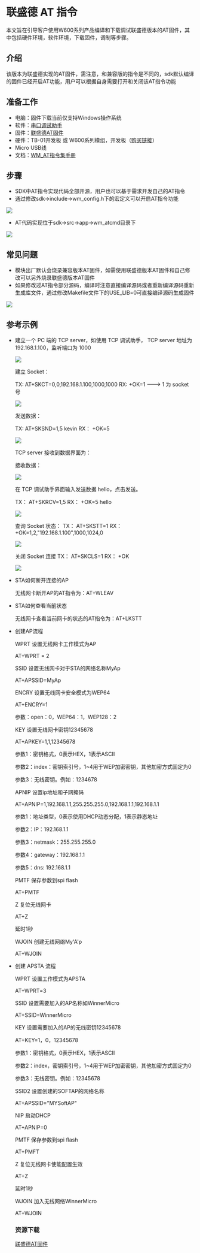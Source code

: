 # 联盛德 AT 指令

本文旨在引导客户使用W600系列产品编译和下载调试联盛德版本的AT固件，其中包括硬件环境，软件环境，下载固件，调制等步骤。

## 介绍

该版本为联盛德实现的AT固件，需注意，和兼容版的指令是不同的，sdk默认编译的固件已经开启AT功能，用户可以根据自身需要打开和关闭该AT指令功能

## 准备工作

- 电脑：固件下载当前仅支持Windows操作系统
- 软件：[串口调试助手](http://download1.thingsturn.com/tool/%E6%98%9F%E9%80%9A%E6%99%BA%E8%81%94%E4%B8%B2%E5%8F%A3%E8%B0%83%E8%AF%95%E4%B8%8B%E8%BD%BD%E5%8A%A9%E6%89%8B.7z)
- 固件：[联盛德AT固件](http://download1.thingsturn.com/firmware/at.fls)
- 硬件：TB-01开发板 或 W600系列模组，开发板（[购买链接](http://shop.thingsturn.com)）
- Micro USB线
- 文档：[WM_AT指令集手册](http://download1.thingsturn.com/3_AT_Command/WM_W60X_SDK_AT指令用户手册_V1.0.3.pdf)

## 步骤

- SDK中AT指令实现代码全部开源，用户也可以基于需求开发自己的AT指令
- 通过修改sdk->include->wm_config.h下的宏定义可以开启AT指令功能

![](../.assets/at/wm-start/open_at.png)

- AT代码实现位于sdk->src->app->wm_atcmd目录下

![](../.assets/at/wm-start/wm_atcmd.png)



## 常见问题

- 模块出厂默认会烧录兼容版本AT固件，如需使用联盛德版本AT固件和自己修改可以另外烧录联盛德版本AT固件
- 如果修改过AT指令部分源码，编译时注意直接编译源码或者重新编译源码重新生成库文件，通过修改Makefile文件下的USE_LIB=0可直接编译源码生成固件

![](../.assets/at/wm-start/build_at.png)



## 参考示例

- 建立一个 PC 端的 TCP server，如使用 TCP 调试助手， TCP server 地址为192.168.1.100，监听端口为 1000

  ![](../.assets/at/wm-start/socket0.png)

  建立 Socket： 

  TX: AT+SKCT=0,0,192.168.1.100,1000,1000
  RX: +OK=1 ---> 1 为 socket 号 

  ![](../.assets/at/wm-start/socket1.png)

  发送数据： 

  TX: AT+SKSND=1,5
  kevin
  RX： +OK=5 

  ![](../.assets/at/wm-start/socket2.png)

  TCP server 接收到数据界面为： 

  接收数据： 

  ![](../.assets/at/wm-start/socket4.png)

  在 TCP 调试助手界面输入发送数据 hello，点击发送。 

  TX： AT+SKRCV=1,5
  RX： +OK=5
  hello 

  ![](../.assets/at/wm-start/socket5.png)

  查询 Socket 状态：
  TX： AT+SKSTT=1
  RX： +OK=1,2,"192.168.1.100",1000,1024,0 

  ![](../.assets/at/wm-start/socket6.png)

  关闭 Socket 连接
  TX： AT+SKCLS=1
  RX： +OK  

  ![](../.assets/at/wm-start/socket7.png)

   

- STA如何断开连接的AP

  无线网卡断开AP的AT指令为：AT+WLEAV

  

- STA如何查看当前状态

  无线网卡查看当前网卡的状态的AT指令为：AT+LKSTT

  

- 创建AP流程

  WPRT	设置无线网卡工作模式为AP

  AT+WPRT = 2

  SSID	设置无线网卡对于STA的网络名称MyAp

  AT+APSSID=MyAp

  ENCRY	设置无线网卡安全模式为WEP64

  AT+ENCRY=1

  参数：open：0，WEP64：1，WEP128：2

  KEY		设置无线网卡密钥12345678

  AT+APKEY=1,1,12345678

  参数1：密钥格式，0表示HEX，1表示ASCII

  参数2：index：密钥索引号，1~4用于WEP加密密钥，其他加密方式固定为0

  参数3：无线密钥。例如：1234678

  APNIP		设置ip地址和子网掩码

  AT+APNIP=1,192.168.1.1,255.255.255.0,192.168.1.1,192.168.1.1

  参数1：地址类型，0表示使用DHCP动态分配，1表示静态地址

  参数2：IP：192.168.1.1

  参数3：netmask：255.255.255.0

  参数4：gateway：192.168.1.1

  参数5：dns:	192.168.1.1

  PMTF	保存参数到spi flash

  AT+PMTF

  Z		复位无线网卡

  AT+Z

  延时1秒

  WJOIN	创建无线网络My'A'p

  AT+WJOIN

  

- 创建 APSTA 流程 

  WPRT	设置工作模式为APSTA

  AT+WPRT=3

  SSID	设置需要加入的AP名称如WinnerMicro

  AT+SSID=WinnerMicro

  KEY		设置需要加入的AP的无线密钥12345678

  AT+KEY=1，0，12345678

  参数1：密钥格式，0表示HEX，1表示ASCII

  参数2：index，密钥索引号，1~4用于WEP加密密钥，其他加密方式固定为0

  参数3：无线密钥。例如：12345678

  SSID2	设置创建的SOFTAP的网络名称

  AT+APSSID="MYSoftAP"

  NIP		启动DHCP

  AT+APNIP=0

  PMTF	保存参数到spi flash

  AT+PMFT

  Z		复位无线网卡使能配置生效

  AT+Z

  延时1秒

  WJOIN	加入无线网络WinnerMicro

  AT+WJOIN

  

  ### 资源下载

  [联盛德AT固件](http://download1.thingsturn.com/firmware/at.fls)

  

